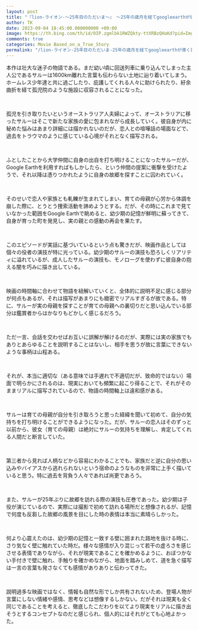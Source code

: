 ```yaml
---
layout: post
title: "『lion-ライオン-～25年目のただいま～』　～25年の歳月を経てgoogleearthが導く我が家へ～"
author: TK
date: 2023-09-04 18:45:00.000000000 +09:00
image: https://th.bing.com/th/id/OIP.zgmlbk1RWZQkty-ttXRBzQHaKd?pid=ImgDet&amp;rs=1
comments: true
categories: Movie Based_on_a_True_Story
permalink: "/lion-ライオン-25年目のただいま-25年の歳月を経てgoogleearthが導く我が家へ/"
---
```



<p>本作は壮大な迷子の物語である。まだ幼い頃に回送列車に乗り込んでしまった主人公であるサルーは1600km離れた言葉も伝わらない土地に辿り着いてしまう。ホームレス少年達と共に過ごしたり、庇護してくれる人々に助けられたり、紆余曲折を経て孤児院のような施設に収容されることになった。</p>

<p>&nbsp;</p>

<p>孤児を引き取りたいというオーストラリア人夫婦によって、オーストラリアに移ったサルーはそこで新たな家族の愛に包まれながら成長していく。彼自身が内に秘めた悩みはあまり詳細には描かれないのだが、恋人との喧嘩話の場面などで、過去をトラウマのように感じている心境がそれとなく描写される。</p>

<p>&nbsp;</p>

<p>ふとしたことから大学仲間に自身の出自を打ち明けることになったサルーだが、Google Earthを利用すればもしかしたら、という仲間の提案に衝撃を受けたようで、それ以降は憑りつかれたように自身の故郷を探すことに囚われていく。</p>

<p>&nbsp;</p>

<p>そのせいで恋人や家族とも軋轢が生まれてしまい、育ての母親が心労から体調を崩した際に、とうとう捜索活動を諦めようとする。だが、その時にこれまで見ていなかった範囲をGoogle Earthで眺めると、幼少期の記憶が鮮明に蘇ってきて、自身が育った町を発見し、実の親との感動の再会を果たす。</p>

<p>&nbsp;</p>

<p>このエピソードが実話に基づいているという点も驚きだが、映画作品としては個々の役者の演技が特に光っている。幼少期のサルーの演技も恐ろしくリアリティに溢れているが、成人したサルーの演技も、モノローグを使わずに彼自身の抱える闇を巧みに描き出している。</p>

<p>&nbsp;</p>

<p>映画の時間軸に合わせて物語を紐解いていくと、全体的に説明不足に感じる部分が何点もあるが、それは描写があまりにも緻密でリアルすぎるが故である。特に、サルーが実の母親を探すことが育ての母親への裏切りだと思い込んでいる部分は鑑賞者からはかなりもどかしく感じるだろう。</p>

<p>&nbsp;</p>

<p>ただ一言、会話を交わせばお互いに誤解が解けるのだが、実際には実の家族でもありとあらゆることを説明することはないし、相手を思うが故に言葉にできないような事柄は山程ある。</p>

<p>&nbsp;</p>

<p>それが、本当に適切な（ある意味では手遅れで不適切だが、致命的ではない）場面で明らかにされるのは、現実においても頻繁に起こり得ることで、それがそのままリアルに描写されているので、物語の時間軸上は違和感がある。</p>

<p>&nbsp;</p>

<p>サルーは育ての母親が自分を引き取ろうと思った経緯を聞いて初めて、自分の気持ちを打ち明けることができるようになった。だが、サルーの恋人はそのずっと以前から、彼女（育ての母親）は絶対にサルーの気持ちを理解し、肯定してくれる人間だと断言していた。</p>

<p>&nbsp;</p>

<p>第三者から見れば人柄などから容易にわかることでも、家族だと逆に自分の思い込みやバイアスから逃れられないという宿命のようなものを非常に上手く描いていると思う。特に過去を背負う人々であれば尚更であろう。</p>

<p>&nbsp;</p>

<p>また、サルーが25年ぶりに故郷を訪れる際の演技も圧巻であった。幼少期は子役が演じているので、実際には撮影で初めて訪れる場所だと想像されるが、記憶で何度も反芻した故郷の風景を目にした時の表情は本当に素晴らしかった。</p>

<p>&nbsp;</p>

<p>何より心震えたのは、幼少期の記憶と一致する壁に囲まれた路地を抜ける時に、さり気なく壁に触れていた時だ。様々な感情が入り混じって若干の虚ろさを感じさせる表情でありながら、それが現実であることを確かめるように、おぼつかない手付きで壁に触れ、手触りを確かめながら、地面を踏みしめて、道を急ぐ描写は一言の言葉も発さなくても感情がありありと伝わってきた。</p>

<p>&nbsp;</p>

<p>説明過多な映画ではなく、情報も自然な形でしか共有されないため、登場人物が言葉にしない情緒や感情、思考などは想像するしかない。だがそれは現実も全く同じであることを考えると、徹底したこだわりを以てより現実をリアルに描き出そうとするコンセプトなのだと感じられ、個人的にはそれがとても心地よかった。</p>
